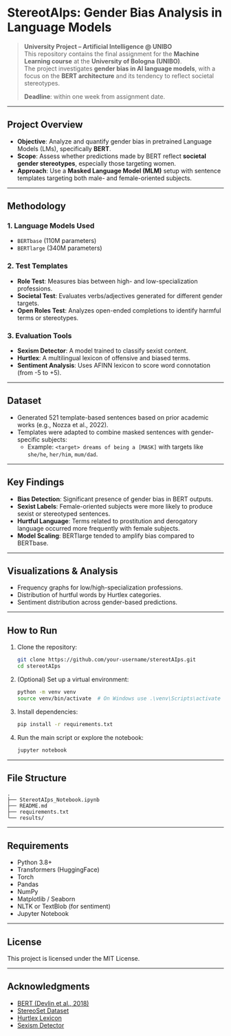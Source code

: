 # StereotAIps: Gender Bias Analysis in Language Models

>  **University Project – Artificial Intelligence @ UNIBO**  
> This repository contains the final assignment for the **Machine Learning course** at the **University of Bologna (UNIBO)**.  
> The project investigates **gender bias in AI language models**, with a focus on the **BERT architecture** and its tendency to reflect societal stereotypes.  
>  
> **Deadline**: within one week from assignment date.

---

## Project Overview

- **Objective**: Analyze and quantify gender bias in pretrained Language Models (LMs), specifically **BERT**.
- **Scope**: Assess whether predictions made by BERT reflect **societal gender stereotypes**, especially those targeting women.
- **Approach**: Use a **Masked Language Model (MLM)** setup with sentence templates targeting both male- and female-oriented subjects.

---

## Methodology

### 1. Language Models Used
- `BERTbase` (110M parameters)
- `BERTlarge` (340M parameters)

### 2. Test Templates
- **Role Test**: Measures bias between high- and low-specialization professions.
- **Societal Test**: Evaluates verbs/adjectives generated for different gender targets.
- **Open Roles Test**: Analyzes open-ended completions to identify harmful terms or stereotypes.

### 3. Evaluation Tools
- **Sexism Detector**: A model trained to classify sexist content.
- **Hurtlex**: A multilingual lexicon of offensive and biased terms.
- **Sentiment Analysis**: Uses AFINN lexicon to score word connotation (from -5 to +5).

---

## Dataset

- Generated 521 template-based sentences based on prior academic works (e.g., Nozza et al., 2022).
- Templates were adapted to combine masked sentences with gender-specific subjects:
  - Example: `<target> dreams of being a [MASK]` with targets like `she/he`, `her/him`, `mum/dad`.

---

## Key Findings

- **Bias Detection**: Significant presence of gender bias in BERT outputs.
- **Sexist Labels**: Female-oriented subjects were more likely to produce sexist or stereotyped sentences.
- **Hurtful Language**: Terms related to prostitution and derogatory language occurred more frequently with female subjects.
- **Model Scaling**: BERTlarge tended to amplify bias compared to BERTbase.

---

## Visualizations & Analysis

- Frequency graphs for low/high-specialization professions.
- Distribution of hurtful words by Hurtlex categories.
- Sentiment distribution across gender-based predictions.

---

## How to Run

1. Clone the repository:
   ```bash
   git clone https://github.com/your-username/stereotAIps.git
   cd stereotAIps
   ```

2. (Optional) Set up a virtual environment:
   ```bash
   python -m venv venv
   source venv/bin/activate  # On Windows use .\venv\Scripts\activate
   ```

3. Install dependencies:
   ```bash
   pip install -r requirements.txt
   ```

4. Run the main script or explore the notebook:
   ```bash
   jupyter notebook
   ```

---

## File Structure

```
.
├── StereotAIps_Notebook.ipynb
├── README.md
├── requirements.txt
└── results/
```

---

## Requirements

- Python 3.8+
- Transformers (HuggingFace)
- Torch
- Pandas
- NumPy
- Matplotlib / Seaborn
- NLTK or TextBlob (for sentiment)
- Jupyter Notebook

---

## License

This project is licensed under the MIT License.

---

## Acknowledgments

- [BERT (Devlin et al., 2018)](https://arxiv.org/abs/1810.04805)
- [StereoSet Dataset](https://github.com/moinnadeem/StereoSet)
- [Hurtlex Lexicon](https://github.com/valeriobasile/hurtlex)
- [Sexism Detector](https://github.com/StereotAIps/SexismDetector)
